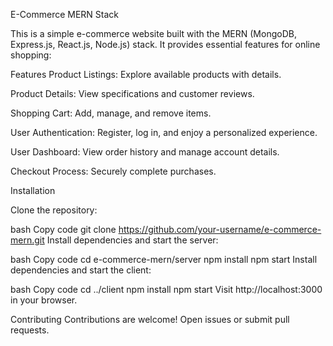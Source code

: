 E-Commerce MERN Stack


This is a simple e-commerce website built with the MERN (MongoDB, Express.js, React.js, Node.js) stack. It provides essential features for online shopping:

Features
Product Listings: Explore available products with details.

Product Details: View specifications and customer reviews.

Shopping Cart: Add, manage, and remove items.

User Authentication: Register, log in, and enjoy a personalized experience.

User Dashboard: View order history and manage account details.

Checkout Process: Securely complete purchases.


Installation

Clone the repository:

bash
Copy code
git clone https://github.com/your-username/e-commerce-mern.git
Install dependencies and start the server:

bash
Copy code
cd e-commerce-mern/server
npm install
npm start
Install dependencies and start the client:

bash
Copy code
cd ../client
npm install
npm start
Visit http://localhost:3000 in your browser.

Contributing
Contributions are welcome! Open issues or submit pull requests.

